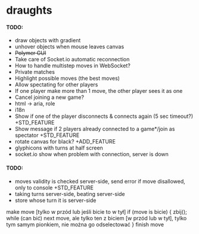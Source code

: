 # draughts

#### TODO:

+ draw objects with gradient
+ unhover objects when mouse leaves canvas
+ ~~Polymer GUI~~
+ Take care of Socket.io automatic reconnection
+ How to handle multistep moves in WebSocket?
+ Private matches
+ Highlight possible moves (the best moves)
+ Allow spectating for other players
+ If one player make more than 1 move, the other player sees it as one
+ Cancel joining a new game?
+ html -> aria, role
+ i18n
+ Show if one of the player disconnects & connects again (5 sec timeout?) +STD_FEATURE
+ Show message if 2 players already connected to a game*/join as spectator +STD_FEATURE
+ rotate canvas for black? +ADD_FEATURE
+ glyphicons with turns at half screen
+ socket.io show when problem with connection, server is down

#### TODO:
+ moves validity is checked server-side, send error if move disallowed, only to console +STD_FEATURE
+ taking turns server-side, beating server-side
+ store whose turn it is server-side


make move [tylko w przód lub jeśli bicie to w tył]
if (move is bicie) {
  zbij();
  while (can bić)
    next move, ale tylko ten z biciem [w przód lub w tył], tylko tym samym pionkiem, nie można
    go odselectować
}
finish move
